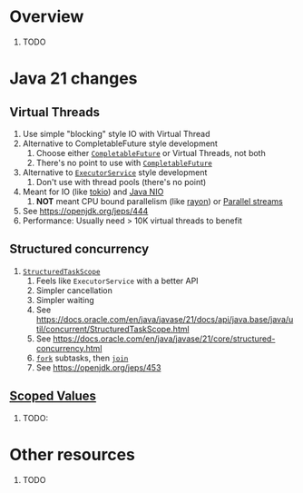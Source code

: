 # Overview
1. TODO


# Java 21 changes

## Virtual Threads
1. Use simple "blocking" style IO with Virtual Thread
1. Alternative to CompletableFuture style development
    1. Choose either [`CompletableFuture`](https://docs.oracle.com/en/java/javase/21/docs/api/java.base/java/util/concurrent/CompletableFuture.html) or Virtual Threads, not both
    1. There's no point to use with [`CompletableFuture`](https://docs.oracle.com/en/java/javase/21/docs/api/java.base/java/util/concurrent/CompletableFuture.html)
1. Alternative to [`ExecutorService`](https://docs.oracle.com/en/java/javase/21/docs/api/java.base/java/util/concurrent/Executors.html) style development
    1. Don't use with thread pools (there's no point)
1. Meant for IO (like [tokio](https://tokio.rs/tokio/tutorial)) and [Java NIO](https://docs.oracle.com/javase/8/docs/api/java/nio/package-summary.html)
    1. **NOT** meant CPU bound parallelism (like [rayon](https://docs.rs/rayon/latest/rayon/)) or [Parallel streams](https://docs.oracle.com/javase/tutorial/collections/streams/parallelism.html)
1. See https://openjdk.org/jeps/444
1. Performance: Usually need > 10K virtual threads to benefit


## Structured concurrency
1. [`StructuredTaskScope`](https://docs.oracle.com/en/java/javase/21/docs/api/java.base/java/util/concurrent/StructuredTaskScope.html)
    1. Feels like `ExecutorService` with a better API
    1. Simpler cancellation
    1. Simpler waiting
    1. See https://docs.oracle.com/en/java/javase/21/docs/api/java.base/java/util/concurrent/StructuredTaskScope.html
    1. See https://docs.oracle.com/en/java/javase/21/core/structured-concurrency.html
    1. [`fork`](https://docs.oracle.com/en/java/javase/21/docs/api/java.base/java/util/concurrent/StructuredTaskScope.html#fork(java.util.concurrent.Callable)) subtasks, then [`join`](https://docs.oracle.com/en/java/javase/21/docs/api/java.base/java/util/concurrent/StructuredTaskScope.html#join())
    1. See https://openjdk.org/jeps/453


## [Scoped Values](https://docs.oracle.com/en/java/javase/21/docs/api/java.base/java/lang/ScopedValue.html)
1. TODO:


# Other resources
1. TODO
